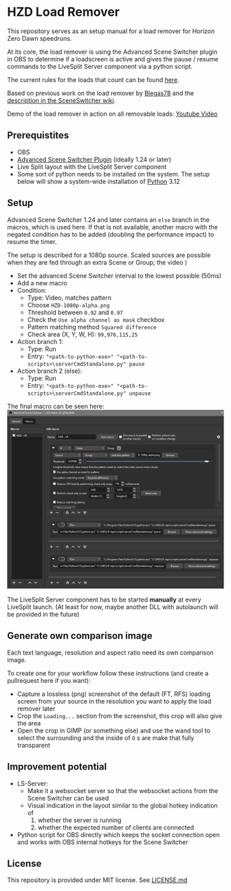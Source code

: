 # HZD Load Remover

This repository serves as an setup manual for a load remover for Horizon Zero Dawn speedruns.

At its core, the load remover is using the Advanced Scene Switcher plugin in OBS to determine if a loadscreen is active and gives the pause / resume commands to the LiveSplit Server component via a python script.

The current rules for the loads that count can be found [here](https://www.speedrun.com/hzd/guides/6atmp).

Based on previous work on the load remover by [Blegas78](https://github.com/blegas78/autoSplitters) and the [description in the SceneSwitcher wiki](https://github.com/WarmUpTill/SceneSwitcher/wiki/Activate-overlay-to-hide-parts-of-the-screen).

Demo of the load remover in action on all removable loads: 
[Youtube Video](https://youtu.be/XvhfdMjjPMk)

## Prerequistites
* OBS
* [Advanced Scene Switcher Plugin](https://github.com/WarmUpTill/SceneSwitcher/) (ideally 1.24 or later)
* Live Split layout with the LiveSplit Server component
* Some sort of python needs to be installed on the system. The setup below will show a system-wide installation of [Python](https://www.python.org/downloads/) 3.12

## Setup
Advanced Scene Switcher 1.24 and later contains an `else` branch in the macros, which is used here. If that is not available, another macro with the negated condition has to be added (doubling the performance impact) to resume the timer.

The setup is described for a 1080p source. Scaled sources are possible when they are fed through an extra Scene or Group; the video )

* Set the advanced Scene Switcher interval to the lowest possible (50ms)
* Add a new macro
* Condition:
  * Type: Video, matches pattern
  * Choose `HZD-1080p-alpha.png`
  * Threshold between `0.92` and `0.97`
  * Check the `Use alpha channel as mask` checkbox
  * Pattern matching method `Squared difference`
  * Check area (X, Y, W, H): `99,976,115,25`
* Action branch 1:
  * Type: Run
  * Entry: `"<path-to-python-exe>" "<path-to-scripts>\serverCmdStandalone.py" pause`
* Action branch 2 (else):
  * Type: Run
  * Entry: `"<path-to-python-exe>" "<path-to-scripts>\serverCmdStandalone.py" unpause`

The final macro can be seen here:
![macro setup](./resources/adv-setup.png)

The LiveSplit Server component has to be started __manually__ at every LiveSplit launch. (At least for now, maybe another DLL with autolaunch will be provided in the future)

## Generate own comparison image

Each text language, resolution and aspect ratio need its own comparison image.

To create one for your workflow follow these instructions (and create a pullrequest here if you want):

* Capture a lossless (png) screenshot of the default (FT, RFS) loading screen from your source in the resolution you want to apply the load remover later
* Crop the `Loading...` section from the screenshot, this crop will also give the area
* Open the crop in GIMP (or something else) and use the wand tool to select the surrounding and the inside of `O` s are make that fully transparent

## Improvement potential

* LS-Server:
  * Make it a websocket server so that the websocket actions from the Scene Switcher can be used
  * Visual indication in the layout similar to the global hotkey indication of
    1) whether the server is running
    2) whether the expected number of clients are connected
* Python script for OBS directly which keeps the socket connection open and works with OBS internal hotkeys for the Scene Switcher

## License

This repository is provided under MIT license. See [LICENSE.md](/LICENSE.md)

